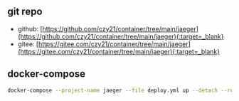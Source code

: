 ## git repo
  - github: [https://github.com/czy21/container/tree/main/jaeger](https://github.com/czy21/container/tree/main/jaeger){:target=_blank}
  - gitee: [https://gitee.com/czy21/container/tree/main/jaeger](https://gitee.com/czy21/container/tree/main/jaeger){:target=_blank}
## docker-compose
```bash
docker-compose --project-name jaeger --file deploy.yml up --detach --remove-orphans
```